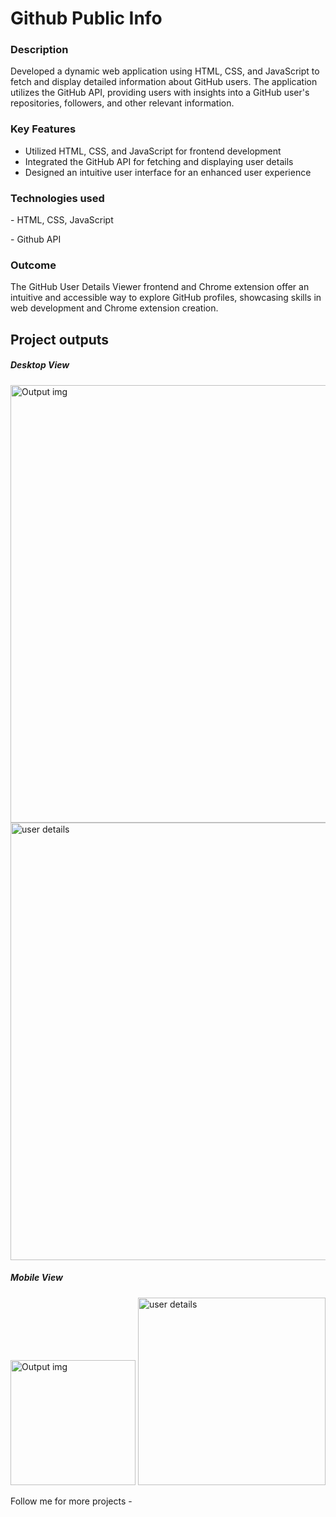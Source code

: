 <h1>Github Public Info</h1>
<h3>Description</h3>
<p>Developed a dynamic web application using HTML, CSS, and JavaScript to fetch and display detailed information about GitHub users. The application utilizes the GitHub API, providing users with insights into a GitHub user's repositories, followers, and other relevant information.</p>

<h3>Key Features</h3>
<ul>
  <li>Utilized HTML, CSS, and JavaScript for frontend development</li>
  <li>Integrated the GitHub API for fetching and displaying user details</li>
  <li>Designed an intuitive user interface for an enhanced user experience</li>
</ul>

<h3>Technologies used</h3>
<p>- HTML, CSS, JavaScript</p>
<p>- Github API</p>

<h3>Outcome</h3>
<p>The GitHub User Details Viewer frontend and Chrome extension offer an intuitive and accessible way to explore GitHub profiles, showcasing skills in web development and Chrome extension creation.</p>

<h2>Project outputs</h2>
<h5>Desktop View</h5>
<img src="https://i.imgur.com/Or7N9E6.png" alt="Output img" style="width:700px;"/>
<img src="https://i.imgur.com/HOByweO.png"  alt="user details" style="width:700px;"/>

<h5>Mobile View</h5>
<img src="https://i.imgur.com/BhNzXW0.jpg" alt="Output img" style="width:200px;"/>
<img src="https://i.imgur.com/lUlYoJR.jpg"  alt="user details" style="width:300px;"/>

<p>Follow me for more projects - <a href="https://github.com/prathameshvattamwar"</p>
